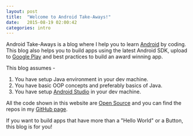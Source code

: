 ```yaml
---
layout: post
title:  "Welcome to Android Take-Aways!"
date:   2015-08-19 02:00:42
categories: intro
---
```


Android Take-Aways is a blog where I help you to learn [Android](https://developer.android.com/index.html) by coding. This blog also helps you to build apps using the latest Android SDK, upload to [Google Play](https://play.google.com) and best practices to build an award winning app.

This blog assumes -  
1. You have setup Java environment in your dev machine.  
2. You have basic OOP concepts and preferably basics of Java.  
3. You have setup [Android Studio](https://developer.android.com/sdk/index.html) in your dev machine.  

All the code shown in this website are [Open Source](https://en.wikipedia.org/wiki/Open-source_software) and you can find the repos in my [GitHub page](https://github.com/vishnusosale).

If you want to build apps that have more than a "Hello World" or a Button, this blog is for you!
